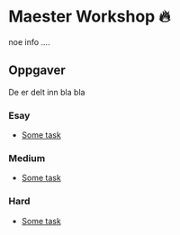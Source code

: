 # Maester Workshop 🔥

noe info ....

## Oppgaver

De er delt inn bla bla 


### Esay

- [Some task]()

### Medium 

- [Some task]() 

### Hard

- [Some task]()



